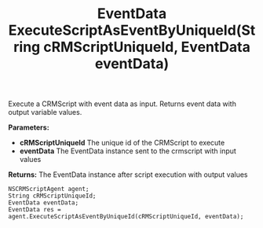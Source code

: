 ﻿---
uid: crmscript_ref_NSCRMScriptAgent_ExecuteScriptAsEventByUniqueId
title: EventData ExecuteScriptAsEventByUniqueId(String cRMScriptUniqueId, EventData eventData)
intellisense: NSCRMScriptAgent.ExecuteScriptAsEventByUniqueId
keywords: NSCRMScriptAgent, ExecuteScriptAsEventByUniqueId
so.topic: reference
---

Execute a CRMScript with event data as input. Returns event data with output variable values.

**Parameters:**
 - **cRMScriptUniqueId** The unique id of the CRMScript to execute
 - **eventData** The EventData instance sent to the crmscript with input values

**Returns:** The EventData instance after script execution with output values

```crmscript
NSCRMScriptAgent agent;
String cRMScriptUniqueId;
EventData eventData;
EventData res = agent.ExecuteScriptAsEventByUniqueId(cRMScriptUniqueId, eventData);
```

